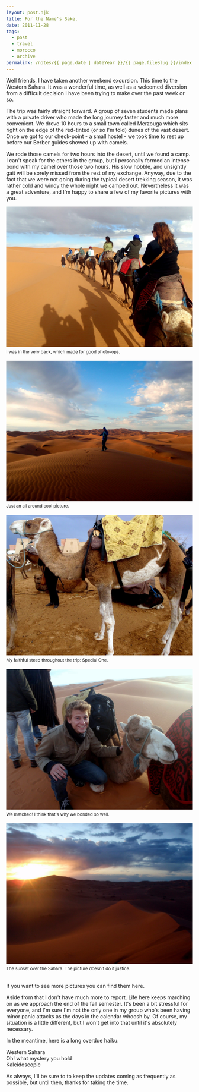 ```yaml
---
layout: post.njk
title: For the Name's Sake.
date: 2011-11-28
tags:
  - post
  - travel
  - morocco
  - archive
permalink: /notes/{{ page.date | dateYear }}/{{ page.fileSlug }}/index.html
---
```


Well friends, I have taken another weekend excursion. This time to the Western Sahara. It was a wonderful time, as well as a welcomed diversion from a difficult decision I have been trying to make over the past week or so.

The trip was fairly straight forward. A group of seven students made plans with a private driver who made the long journey faster and much more convenient. We drove 10 hours to a small town called Merzouga which sits right on the edge of the red-tinted (or so I'm told) dunes of the vast desert. Once we got to our check-point - a small hostel - we took time to rest up before our Berber guides showed up with camels.

We rode those camels for two hours into the desert, until we found a camp. I can't speak for the others in the group, but I personally formed an intense bond with my camel over those two hours. His slow hobble, and unsightly gait will be sorely missed from the rest of my exchange. Anyway, due to the fact that we were not going during the typical desert trekking season, it was rather cold and windy the whole night we camped out. Nevertheless it was a great adventure, and I'm happy to share a few of my favorite pictures with you.

<div><img src="/img/blog-archive/sahara-1.jpg" class="blog-pic container" /></div>
<div class="center-text"><small>I was in the very back, which made for good photo-ops.</small></div><br />

<div><img src="/img/blog-archive/sahara-2.jpg" class="blog-pic container" /></div>
<div class="center-text"><small>Just an all around cool picture.</small></div><br />

<div><img src="/img/blog-archive/sahara-3.jpg" class="blog-pic container" /></div>
<div class="center-text"><small>My faithful steed throughout the trip: Special One.</small></div><br />

<div><img src="/img/blog-archive/sahara-4.jpg" class="blog-pic container" /></div>
<div class="center-text"><small>We matched! I think that's why we bonded so well.</small></div><br />

<div><img src="/img/blog-archive/sahara-5.jpg" class="blog-pic container" /></div>
<div class="center-text"><small>The sunset over the Sahara. The picture doesn't do it justice.</small></div><br />

If you want to see more pictures you can find them here.

Aside from that I don't have much more to report. Life here keeps marching on as we approach the end of the fall semester. It's been a bit stressful for everyone, and I'm sure I'm not the only one in my group who's been having minor panic attacks as the days in the calendar whoosh by. Of course, my situation is a little different, but I won't get into that until it's absolutely necessary.

In the meantime, here is a long overdue haiku:

Western Sahara <br />
Oh! what mystery you hold </br>
Kaleidoscopic

As always, I'll be sure to to keep the updates coming as frequently as possible, but until then, thanks for taking the time.
